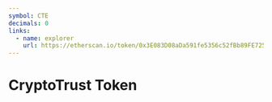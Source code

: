 ```yaml
---
symbol: CTE
decimals: 0
links:
  - name: explorer
    url: https://etherscan.io/token/0x3E083D08aDa591fe5356c52fBb89FE725fd9D670
---
```


# CryptoTrust Token
